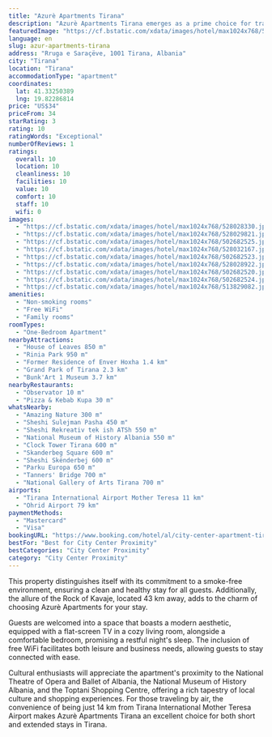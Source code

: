 ```yaml
---
title: "Azurè Apartments Tirana"
description: "Azurè Apartments Tirana emerges as a prime choice for travelers seeking a blend of comfort and convenience in the heart of Tirana."
featuredImage: "https://cf.bstatic.com/xdata/images/hotel/max1024x768/528028330.jpg?k=c99bd496958abb12282dd192ec6980222b022356c7cb1843087cfc301e17195d&o=&hp=1"
language: en
slug: azur-apartments-tirana
address: "Rruga e Saraçëve, 1001 Tirana, Albania"
city: "Tirana"
location: "Tirana"
accommodationType: "apartment"
coordinates:
  lat: 41.33250389
  lng: 19.82286814
price: "US$34"
priceFrom: 34
starRating: 3
rating: 10
ratingWords: "Exceptional"
numberOfReviews: 1
ratings:
  overall: 10
  location: 10
  cleanliness: 10
  facilities: 10
  value: 10
  comfort: 10
  staff: 10
  wifi: 0
images:
  - "https://cf.bstatic.com/xdata/images/hotel/max1024x768/528028330.jpg?k=c99bd496958abb12282dd192ec6980222b022356c7cb1843087cfc301e17195d&o=&hp=1"
  - "https://cf.bstatic.com/xdata/images/hotel/max1024x768/528029821.jpg?k=efb172071be7d35c0e1ca03cad001b5b5ef86e5c8cf88f60807cfdd8c2d21cff&o=&hp=1"
  - "https://cf.bstatic.com/xdata/images/hotel/max1024x768/502682525.jpg?k=b2f03a61f224019c064ce852e6de3a44d8297a929126818a14c9d65a1f0125e3&o=&hp=1"
  - "https://cf.bstatic.com/xdata/images/hotel/max1024x768/528032167.jpg?k=55e062c956935ffb5257b5e36ae2f6ce8cf34a10f61b811cbed5490796fa62dd&o=&hp=1"
  - "https://cf.bstatic.com/xdata/images/hotel/max1024x768/502682523.jpg?k=99ad2ed8d0ed6035e4c76927be040d7bb9a796b7d768001bbb0a230a7bc120b6&o=&hp=1"
  - "https://cf.bstatic.com/xdata/images/hotel/max1024x768/528028922.jpg?k=afd3ff0dfd1ffd0ee061997c58679b382f9504caa41b7ea1fee208a75e8e4e7f&o=&hp=1"
  - "https://cf.bstatic.com/xdata/images/hotel/max1024x768/502682520.jpg?k=cfb58d84bb1eee103fa3ca5ae9f1d94282209f4d74919e8f9036b6f5b2795b0b&o=&hp=1"
  - "https://cf.bstatic.com/xdata/images/hotel/max1024x768/502682524.jpg?k=e4d59867be46766066d70c6cc5be32002381ff116fc471bc4102fe9a7bfe8240&o=&hp=1"
  - "https://cf.bstatic.com/xdata/images/hotel/max1024x768/513829082.jpg?k=3aac0d7511e4c1e3119f49bf45effa9bb22b7fc9547e74948afc6295a3cc62de&o=&hp=1"
amenities:
  - "Non-smoking rooms"
  - "Free WiFi"
  - "Family rooms"
roomTypes:
  - "One-Bedroom Apartment"
nearbyAttractions:
  - "House of Leaves 850 m"
  - "Rinia Park 950 m"
  - "Former Residence of Enver Hoxha 1.4 km"
  - "Grand Park of Tirana 2.3 km"
  - "Bunk'Art 1 Museum 3.7 km"
nearbyRestaurants:
  - "Observator 10 m"
  - "Pizza & Kebab Kupa 30 m"
whatsNearby:
  - "Amazing Nature 300 m"
  - "Sheshi Sulejman Pasha 450 m"
  - "Sheshi Rekreativ tek ish ATSh 550 m"
  - "National Museum of History Albania 550 m"
  - "Clock Tower Tirana 600 m"
  - "Skanderbeg Square 600 m"
  - "Sheshi Skënderbej 600 m"
  - "Parku Europa 650 m"
  - "Tanners' Bridge 700 m"
  - "National Gallery of Arts Tirana 700 m"
airports:
  - "Tirana International Airport Mother Teresa 11 km"
  - "Ohrid Airport 79 km"
paymentMethods:
  - "Mastercard"
  - "Visa"
bookingURL: "https://www.booking.com/hotel/al/city-center-apartment-tirane8.en-gb.html?aid=8035640"
bestFor: "Best for City Center Proximity"
bestCategories: "City Center Proximity"
category: "City Center Proximity"
---
```


This property distinguishes itself with its commitment to a smoke-free environment, ensuring a clean and healthy stay for all guests. Additionally, the allure of the Rock of Kavaje, located 43 km away, adds to the charm of choosing Azurè Apartments for your stay.

Guests are welcomed into a space that boasts a modern aesthetic, equipped with a flat-screen TV in a cozy living room, alongside a comfortable bedroom, promising a restful night's sleep. The inclusion of free WiFi facilitates both leisure and business needs, allowing guests to stay connected with ease.

Cultural enthusiasts will appreciate the apartment's proximity to the National Theatre of Opera and Ballet of Albania, the National Museum of History Albania, and the Toptani Shopping Centre, offering a rich tapestry of local culture and shopping experiences. For those traveling by air, the convenience of being just 14 km from Tirana International Mother Teresa Airport makes Azurè Apartments Tirana an excellent choice for both short and extended stays in Tirana.